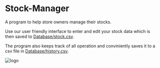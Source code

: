 # Stock-Manager
A program to help store owners manage their stocks.

Use our user friendly interface to enter and edit your stock data which is then saved to [Database/stock.csv](https://github.com/MedAziz218/Stock-Manager/blob/main/Database/stock.csv).

The program also keeps track of all operation and conviniently saves it to a csv file in  [Database/history.csv](https://github.com/MedAziz218/Stock-Manager/blob/main/Database/history.csv).

![logo](https://user-images.githubusercontent.com/118969900/210096973-eeb3c40a-58b3-4ead-9fe1-bb84290a3e43.png)


